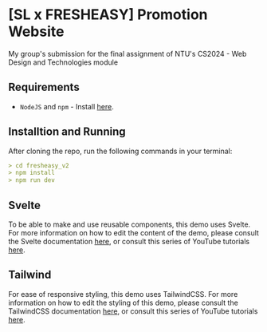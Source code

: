 # [SL x FRESHEASY] Promotion Website

My group's submission for the final assignment of NTU's CS2024 - Web Design and Technologies module

## Requirements

- `NodeJS` and `npm` - Install [here](https://nodejs.org/en).

## Installtion and Running

After cloning the repo, run the following commands in your terminal:

```md
> cd fresheasy_v2
> npm install
> npm run dev
```

## Svelte

To be able to make and use reusable components, this demo uses Svelte. For more information on how to edit the content of the demo, please consult the Svelte documentation [here](https://kit.svelte.dev/docs/introduction), or consult this series of YouTube tutorials [here](https://www.youtube.com/playlist?list=PL4cUxeGkcC9hlbrVO_2QFVqVPhlZmz7tO).

## Tailwind

For ease of responsive styling, this demo uses TailwindCSS. For more information on how to edit the styling of this demo, please consult the TailwindCSS documentation [here](https://v2.tailwindcss.com/docs), or consult this series of YouTube tutorials [here](https://www.youtube.com/playlist?list=PL4cUxeGkcC9gpXORlEHjc5bgnIi5HEGhw).

